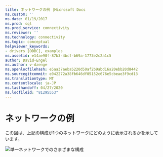 ```yaml
---
title: ネットワークの例 |Microsoft Docs
ms.custom: ''
ms.date: 01/19/2017
ms.prod: sql
ms.prod_service: connectivity
ms.reviewer: ''
ms.technology: connectivity
ms.topic: conceptual
helpviewer_keywords:
- drivers [ODBC], examples
ms.assetid: e14ae90f-87b3-4bcf-b69a-1773e2c2a1c5
author: David-Engel
ms.author: v-daenge
ms.openlocfilehash: e5aa37aeba5220d50af2b9abd16a20ebb20d8442
ms.sourcegitcommit: e042272a38fb646df05152c676e5cbeae3f9cd13
ms.translationtype: MT
ms.contentlocale: ja-JP
ms.lasthandoff: 04/27/2020
ms.locfileid: "81295553"
---
```

# <a name="network-example"></a>ネットワークの例
この図は、上記の構成が1つのネットワークにどのように表示されるかを示しています。  
  
 ![単一ネットワークでのさまざまな構成](../../odbc/reference/media/pr08.gif "pr08")

